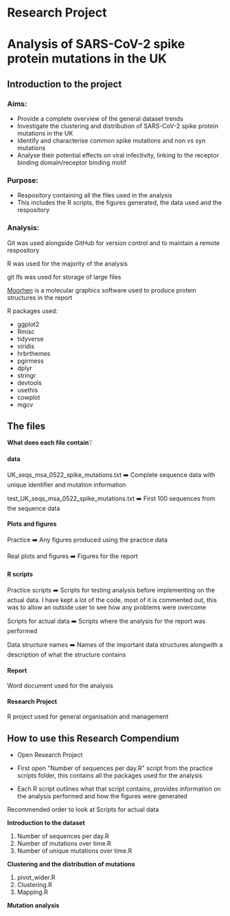 # Research Project

# Analysis of SARS-CoV-2 spike protein mutations in the UK


## Introduction to the project
### Aims:

- Provide a complete overview of the general dataset trends
- Investigate the clustering and distribution of SARS-CoV-2 spike protein mutations in the UK
- Identify and characterise common spike mutations and non vs syn mutations
- Analyse their potential effects on viral infectivity, linking to the receptor binding domain/receptor binding motif


### Purpose:
- Respository containing all the files used in the analysis
- This includes the R scripts, the figures generated, the data used and the respository

### Analysis:
Git was used alongside GitHub for version control and to maintain a remote respository

R was used for the majority of the analysis

git lfs was used for storage of large files

[Moorhen](https://github.com/moorhen-coot/Moorhen) is a molecular graphics software used to produce protein structures in the report


R packages used:
- ggplot2
- Rmisc
- tidyverse
- viridis
- hrbrthemes
- pgirmess
- dplyr
- stringr
- devtools
- usethis
- cowplot
- mgcv





## The files

**What does each file contain**❔

#### **data**
UK_seqs_msa_0522_spike_mutations.txt ➡️ Complete sequence data with unique identifier and mutation information

test_UK_seqs_msa_0522_spike_mutations.txt ➡️ First 100 sequences from the sequence data

#### **Plots and figures**

Practice ➡️ Any figures produced using the practice data

Real plots and figures ➡️ Figures for the report

#### **R scripts**

Practice scripts ➡️ Scripts for testing analysis before implementing on the actual data. I have kept a lot of the code, most of it is commented out, this was to allow an outside user to see how any problems were overcome

Scripts for actual data ➡️ Scripts where the analysis for the report was performed

Data structure names ➡️ Names of the important data structures alongwith a description of what the structure contains

#### **Report**

Word document used for the analysis

#### **Research Project**

R project used for general organisation and management


## How to use this Research Compendium

- Open Research Project

- First open "Number of sequences per day.R" script from the practice scripts folder, this contains all the packages used for the analysis

- Each R script outlines what that script contains, provides information on the analysis performed and how the figures were generated

Recommended order to look at Scripts for actual data

**Introduction to the dataset**

1. Number of sequences per day.R
2. Number of mutations over time.R
3. Number of unique mutations over time.R

**Clustering and the distribution of mutations**

1. pivot_wider.R
2. Clustering.R
3. Mapping.R

**Mutation analysis**



